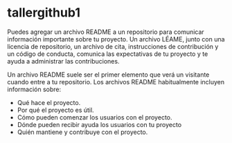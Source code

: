 # tallergithub1

Puedes agregar un archivo README a un repositorio para comunicar información importante sobre tu proyecto. Un archivo LÉAME, junto con una licencia de repositorio, un archivo de cita, instrucciones de contribución y un código de conducta, comunica las expectativas de tu proyecto y te ayuda a administrar las contribuciones.

Un archivo README suele ser el primer elemento que verá un visitante cuando entre a tu repositorio. Los archivos README habitualmente incluyen información sobre:

* Qué hace el proyecto.
* Por qué el proyecto es útil.
* Cómo pueden comenzar los usuarios con el proyecto.
* Dónde pueden recibir ayuda los usuarios con tu proyecto
* Quién mantiene y contribuye con el proyecto.
